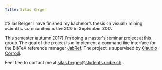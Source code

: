 ```yaml
---
Title: Silas Berger
---
```

#Silas Berger
I have finished my bachelor's thesis on visually mining scientific communities at the SCG in September 2017.

This semester (autumn 2017) I'm doing a master's seminar project at this group. The goal of the project is to implement a command line interface for the BibTeX reference manager [JabRef](http://www.jabref.org/). The project is supervised by [Claudio Corrodi](%base_url%/staff/Corrodi).

Feel free to contact me at <a href="mailto:silas.berger@students.unibe.ch">silas.berger@students.unibe.ch</a>
.

